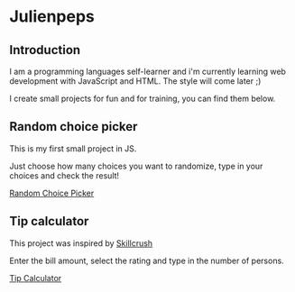 # Julienpeps

## Introduction

I am a programming languages self-learner and i'm currently learning web development with JavaScript and HTML. The style will come later ;)

I create small projects for fun and for training, you can find them below.

## Random choice picker

This is my first small project in JS.

Just choose how many choices you want to randomize, type in your choices and check the result!

[Random Choice Picker](https://julienpeps.github.io/Random%20Choice%20Picker/page.html)

## Tip calculator

This project was inspired by [Skillcrush](https://skillcrush.com/blog/projects-you-can-do-with-javascript/)

Enter the bill amount, select the rating and type in the number of persons.

[Tip Calculator](https://julienpeps.github.io/Tip%20calculator/page.html)
